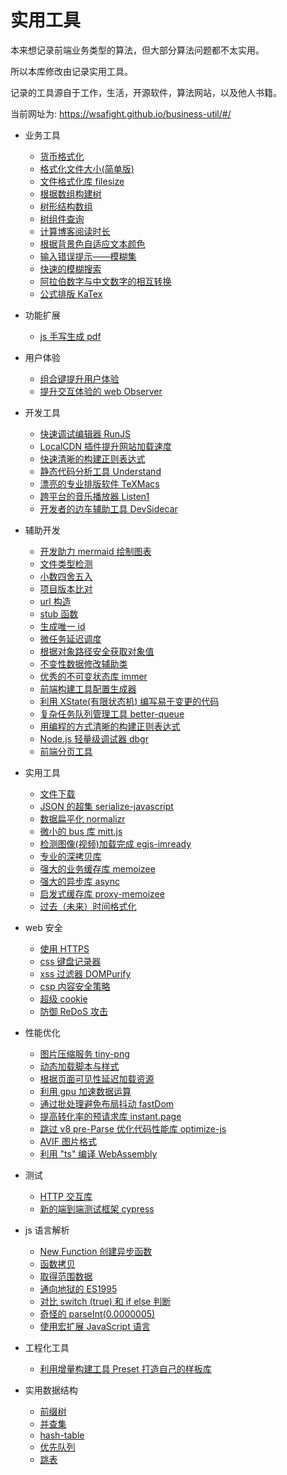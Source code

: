 # 实用工具

本来想记录前端业务类型的算法，但大部分算法问题都不太实用。

所以本库修改由记录实用工具。

记录的工具源自于工作，生活，开源软件，算法网站，以及他人书籍。

当前网址为: https://wsafight.github.io/business-util/#/

* 业务工具
    * [货币格式化](https://wsafight.github.io/business-util/#/business/currency)
    * [格式化文件大小(简单版)](https://wsafight.github.io/business-util/#/business/format-file-size)
    * [文件格式化库 filesize](https://wsafight.github.io/business-util/#/business/filesize)
    * [根据数组构建树](https://wsafight.github.io/business-util/#/business/build-tree)
    * [树形结构数组](https://wsafight.github.io/business-util/#/business/tree-structure-array)
    * [树组件查询](https://wsafight.github.io/business-util/#/business/array-tree-filter)
    * [计算博客阅读时长](https://wsafight.github.io/business-util/#/business/reading-time)
    * [根据背景色自适应文本颜色](https://wsafight.github.io/business-util/#/business/contrast-text-color)
    * [输入错误提示——模糊集](https://wsafight.github.io/business-util/#/business/fuzzy-set)
    * [快速的模糊搜索](https://wsafight.github.io/business-util/#/business/fuzzy-search)
    * [阿拉伯数字与中文数字的相互转换](https://wsafight.github.io/business-util/#/business/nzh)
    * [公式排版 KaTex](https://wsafight.github.io/business-util/#/business/KaTeX)

* 功能扩展
    * [js 手写生成 pdf](https://wsafight.github.io/business-util/#/extends/jspdf)

* 用户体验
    * [组合键提升用户体验](https://wsafight.github.io/business-util/#/UX/key-manage)
    * [提升交互体验的 web Observer](https://wsafight.github.io/business-util/#/UX/web-observer)

* 开发工具
    * [快速调试编辑器 RunJS](https://wsafight.github.io/business-util/#/develop-tool/runjs)
    * [LocalCDN 插件提升网站加载速度](https://wsafight.github.io/business-util/#/develop-tool/location-cdn)
    * [快速清晰的构建正则表达式](https://wsafight.github.io/business-util/#/develop-tool/build-regex)
    * [静态代码分析工具 Understand](https://wsafight.github.io/business-util/#/develop-tool/Understand)
    * [漂亮的专业排版软件 TeXMacs](https://wsafight.github.io/business-util/#/develop-tool/TeXMacs)
    * [跨平台的音乐播放器 Listen1](https://wsafight.github.io/business-util/#/develop-tool/listen1)
    * [开发者的边车辅助工具 DevSidecar](https://wsafight.github.io/business-util/#/develop-tool/dev-sidecar)


* 辅助开发
    * [开发助力 mermaid 绘制图表](https://wsafight.github.io/business-util/#/help/mermaid)
    * [文件类型检测](https://wsafight.github.io/business-util/#/help/file-type)
    * [小数四舍五入](https://wsafight.github.io/business-util/#/help/round)
    * [项目版本比对](https://wsafight.github.io/business-util/#/help/compare-version)
    * [url 构造](https://wsafight.github.io/business-util/#/help/url-cat)
    * [stub 函数](https://wsafight.github.io/business-util/#/help/stub)
    * [生成唯一 id](https://wsafight.github.io/business-util/#/help/generateUUID)
    * [微任务延迟调度](https://wsafight.github.io/business-util/#/help/next-tick)
    * [根据对象路径安全获取对象值](https://wsafight.github.io/business-util/#/help/get-value-by-key)
    * [不变性数据修改辅助类](https://wsafight.github.io/business-util/#/help/immutability-helper)
    * [优秀的不可变状态库 immer](https://wsafight.github.io/business-util/#/help/immer)
    * [前端构建工具配置生成器](https://wsafight.github.io/business-util/#/help/create-app)
    * [利用 XState(有限状态机) 编写易于变更的代码](https://wsafight.github.io/business-util/#/help/XState)
    * [复杂任务队列管理工具 better-queue](https://wsafight.github.io/business-util/#/help/better-queue)
    * [用编程的方式清晰的构建正则表达式](https://wsafight.github.io/business-util/#/help/super-expressive)
    * [Node.js 轻量级调试器 dbgr](https://wsafight.github.io/business-util/#/help/dbgr)
    * [前端分页工具](https://wsafight.github.io/business-util/#/help/pagination)

* 实用工具
    * [文件下载](https://wsafight.github.io/business-util/#/util/down-file)
    * [JSON 的超集 serialize-javascript](https://wsafight.github.io/business-util/#/util/serialize-javascript)
    * [数据扁平化 normalizr](https://wsafight.github.io/business-util/#/util/normalizr)
    * [微小的 bus 库 mitt.js](https://wsafight.github.io/business-util/#/util/mitt)
    * [检测图像(视频)加载完成 egjs-imready](https://wsafight.github.io/business-util/#/util/egjs-imready)
    * [专业的深拷贝库](https://wsafight.github.io/business-util/#/util/deep-clone)
    * [强大的业务缓存库 memoizee](https://wsafight.github.io/business-util/#/util/memoizee)
    * [强大的异步库 async](https://wsafight.github.io/business-util/#/util/async)
    * [启发式缓存库 proxy-memoizee](https://wsafight.github.io/business-util/#/util/proxy-memoizee)
    * [过去（未来）时间格式化](https://wsafight.github.io/business-util/#/util/timeage)

* web 安全
    * [使用 HTTPS](https://wsafight.github.io/business-util/#/security/HTTPS)
    * [css 键盘记录器](https://wsafight.github.io/business-util/#/security/css-key-logging)
    * [xss 过滤器 DOMPurify](https://wsafight.github.io/business-util/#/security/dom-purify)
    * [csp 内容安全策略](https://wsafight.github.io/business-util/#/security/CSP)
    * [超级 cookie](https://wsafight.github.io/business-util/#/security/super-cookie)
    * [防御 ReDoS 攻击](https://wsafight.github.io/business-util/#/security/regexploit)

* 性能优化
    * [图片压缩服务 tiny-png](https://wsafight.github.io/business-util/#/performance/tiny-png)
    * [动态加载脚本与样式](https://wsafight.github.io/business-util/#/performance/down-script)
    * [根据页面可见性延迟加载资源](https://wsafight.github.io/business-util/#/performance/lazy-loading-by-visibility)
    * [利用 gpu 加速数据运算](https://wsafight.github.io/business-util/#/performance/gpu)
    * [通过批处理避免布局抖动 fastDom](https://wsafight.github.io/business-util/#/performance/fastdom)
    * [提高转化率的预请求库 instant.page](https://wsafight.github.io/business-util/#/performance/instant-page)
    * [跳过 v8 pre-Parse 优化代码性能库 optimize-js](https://wsafight.github.io/business-util/#/performance/optimize-js)
    * [AVIF 图片格式](https://wsafight.github.io/business-util/#/performance/AVIF)
    * [利用 "ts" 编译 WebAssembly](https://wsafight.github.io/business-util/#/performance/AssemblyScript)

* 测试
    * [HTTP 交互库](https://wsafight.github.io/business-util/#/test/polly-js)
    * [新的端到端测试框架 cypress](https://wsafight.github.io/business-util/#/test/cypress)

* js 语言解析
    * [New Function 创建异步函数](https://wsafight.github.io/business-util/#/language/new-async-function)
    * [函数拷贝](https://wsafight.github.io/business-util/#/language/clone-funtion)
    * [取得范围数据](https://wsafight.github.io/business-util/#/language/range)
    * [通向地狱的 ES1995](https://wsafight.github.io/business-util/#/language/es1995)
    * [对比 switch (true) 和 if else 判断](https://wsafight.github.io/business-util/#/language/switch-true)
    * [奇怪的 parseInt(0.0000005)](https://wsafight.github.io/business-util/#/language/parseInt(0.0000005))
    * [使用宏扩展 JavaScript 语言](https://wsafight.github.io/business-util/#/language/macro)
* 工程化工具
    * [利用增量构建工具 Preset 打造自己的样板库](https://wsafight.github.io/business-util/#/engineering/preset)
  
* 实用数据结构
    * [前缀树](https://wsafight.github.io/business-util/#/data-structure/trie-tree)
    * [并查集](https://wsafight.github.io/business-util/#/data-structure/union-find)
    * [hash-table](https://wsafight.github.io/business-util/#/data-structure/hash-table)
    * [优先队列](https://wsafight.github.io/business-util/#/data-structure/priority-queue)
    * [跳表](https://wsafight.github.io/business-util/#/data-structure/skip-table) 
